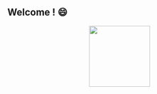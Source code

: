 ## Welcome ! 😄

<!--
**betacatZ/betacatZ** is a ✨ _special_ ✨ repository because its `README.md` (this file) appears on your GitHub profile.

Here are some ideas to get you started:

- 🔭 I’m currently working on ...
- 🌱 I’m currently learning ...
- 👯 I’m looking to collaborate on ...
- 🤔 I’m looking for help with ...
- 💬 Ask me about ...
- 📫 How to reach me: ...
- 😄 Pronouns: ...
- ⚡ Fun fact: ...
-->
<div align="center">
  <img height="137px" src="https://github-readme-stats.vercel.app/api?username=betacatZ&hide_title=true&show_icons=true&theme=radical" />
</div>
